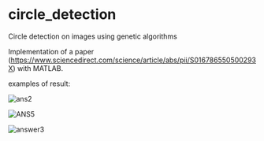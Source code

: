 # circle_detection
Circle detection on images using genetic algorithms

Implementation of a paper (https://www.sciencedirect.com/science/article/abs/pii/S016786550500293X) with MATLAB.

examples of result:

![ans2](https://user-images.githubusercontent.com/52605366/235788503-39f0a8b4-8eda-4ae7-bc51-2b204b18f43e.png)

![ANS5](https://user-images.githubusercontent.com/52605366/235788674-af1c0134-d8c4-4a7f-b534-ddfccaa2bc2a.png)

![answer3](https://user-images.githubusercontent.com/52605366/235788691-aca648dc-cc8e-4e7c-a975-095cb5449a95.png)
